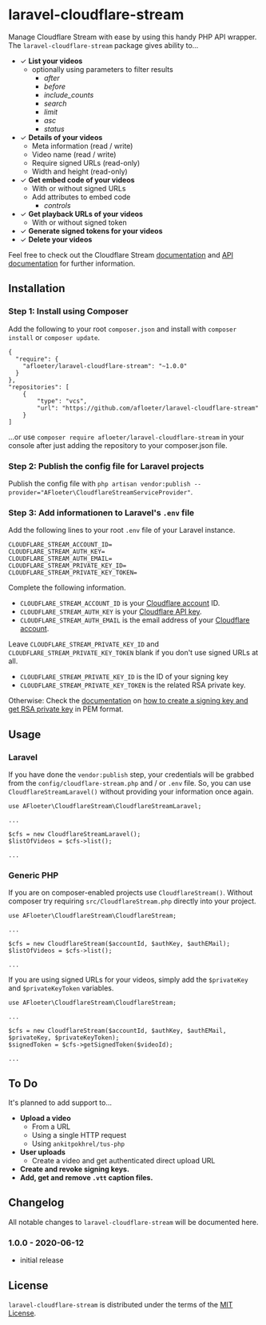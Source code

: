 # laravel-cloudflare-stream
Manage Cloudflare Stream with ease by using this handy PHP API wrapper. The `laravel-cloudflare-stream` package gives ability to...

* ✓ **List your videos**
    * optionally using parameters to filter results
        * *after*
        * *before*
        * *include_counts*
        * *search*
        * *limit*
        * *asc*
        * *status*
* ✓ **Details of your videos**
    * Meta information (read / write)
    * Video name (read / write)
    * Require signed URLs (read-only)
    * Width and height (read-only)
* ✓ **Get embed code of your videos**
    * With or without signed URLs
    * Add attributes to embed code
        * *controls*
* ✓ **Get playback URLs of your videos**
    * With or without signed token
* ✓ **Generate signed tokens for your videos**
* ✓ **Delete your videos**

Feel free to check out the Cloudflare Stream [documentation](https://developers.cloudflare.com/stream/) and [API documentation](https://api.cloudflare.com/#stream-videos-properties) for further information.

## Installation

### Step 1: Install using Composer
Add the following to your root `composer.json` and install with `composer install` or `composer update`.

    {
      "require": {
        "afloeter/laravel-cloudflare-stream": "~1.0.0"
      }
    },
    "repositories": [
        {
            "type": "vcs",
            "url": "https://github.com/afloeter/laravel-cloudflare-stream"
        }
    ]

...or use `composer require afloeter/laravel-cloudflare-stream` in your console after just adding the repository to your composer.json file.

### Step 2: Publish the config file for Laravel projects
Publish the config file with `php artisan vendor:publish --provider="AFloeter\CloudflareStreamServiceProvider"`.

### Step 3: Add informationen to Laravel's `.env` file
Add the following lines to your root `.env` file of your Laravel instance.

    CLOUDFLARE_STREAM_ACCOUNT_ID=
    CLOUDFLARE_STREAM_AUTH_KEY=
    CLOUDFLARE_STREAM_AUTH_EMAIL=
    CLOUDFLARE_STREAM_PRIVATE_KEY_ID=
    CLOUDFLARE_STREAM_PRIVATE_KEY_TOKEN=

Complete the following information.

* `CLOUDFLARE_STREAM_ACCOUNT_ID` is your [Cloudflare account](https://dash.cloudflare.com/) ID.
* `CLOUDFLARE_STREAM_AUTH_KEY` is your [Cloudflare API key](https://dash.cloudflare.com/profile/api-tokens).
* `CLOUDFLARE_STREAM_AUTH_EMAIL` is the email address of your [Cloudflare account](https://dash.cloudflare.com/profile).

Leave `CLOUDFLARE_STREAM_PRIVATE_KEY_ID` and `CLOUDFLARE_STREAM_PRIVATE_KEY_TOKEN` blank if you don't use signed URLs at all.

* `CLOUDFLARE_STREAM_PRIVATE_KEY_ID` is the ID of your signing key
* `CLOUDFLARE_STREAM_PRIVATE_KEY_TOKEN` is the related RSA private key.

Otherwise: Check the [documentation](https://developers.cloudflare.com/stream/security/signed-urls/) on [how to create a signing key and get RSA private key](https://developers.cloudflare.com/stream/security/signed-urls/#creating-a-signing-key) in PEM format.

## Usage

### Laravel
If you have done the `vendor:publish` step, your credentials will be grabbed from the `config/cloudflare-stream.php` and / or `.env` file. So, you can use `CloudflareStreamLaravel()` without providing your information once again.

    use AFloeter\CloudflareStream\CloudflareStreamLaravel;
    
    ...
    
    $cfs = new CloudflareStreamLaravel();
    $listOfVideos = $cfs->list();
    
    ...

### Generic PHP
If you are on composer-enabled projects use `CloudflareStream()`. Without composer try requiring `src/CloudflareStream.php` directly into your project.

    use AFloeter\CloudflareStream\CloudflareStream;
    
    ...
    
    $cfs = new CloudflareStream($accountId, $authKey, $authEMail);
    $listOfVideos = $cfs->list();
    
    ...

If you are using signed URLs for your videos, simply add the `$privateKey` and `$privateKeyToken` variables.

    use AFloeter\CloudflareStream\CloudflareStream;
    
    ...
    
    $cfs = new CloudflareStream($accountId, $authKey, $authEMail, $privateKey, $privateKeyToken);
    $signedToken = $cfs->getSignedToken($videoId);
    
    ...

## To Do
It's planned to add support to...

* **Upload a video**
    * From a URL
    * Using a single HTTP request
    * Using `ankitpokhrel/tus-php`
* **User uploads**
    * Create a video and get authenticated direct upload URL 
* **Create and revoke signing keys.**
* **Add, get and remove `.vtt` caption files.**

## Changelog

All notable changes to `laravel-cloudflare-stream` will be documented here.

### 1.0.0 - 2020-06-12
* initial release

## License
`laravel-cloudflare-stream` is distributed under the terms of the [MIT License](LICENSE).
